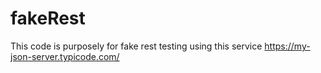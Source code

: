 # fakeRest
This code is purposely for fake rest testing using this service https://my-json-server.typicode.com/
